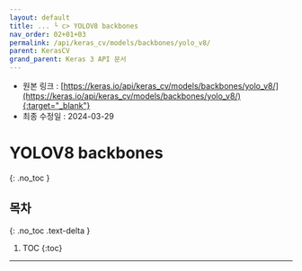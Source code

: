 ```yaml
---
layout: default
title: ... └ c> YOLOV8 backbones
nav_order: 02+01+03
permalink: /api/keras_cv/models/backbones/yolo_v8/
parent: KerasCV
grand_parent: Keras 3 API 문서
---
```


* 원본 링크 : [https://keras.io/api/keras_cv/models/backbones/yolo_v8/](https://keras.io/api/keras_cv/models/backbones/yolo_v8/){:target="_blank"}
* 최종 수정일 : 2024-03-29

# YOLOV8 backbones
{: .no_toc }

## 목차
{: .no_toc .text-delta }

1. TOC
{:toc}

---
